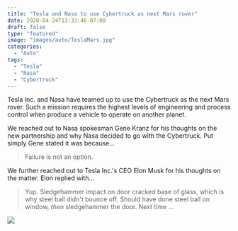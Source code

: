 ```yaml
---
title: "Tesla and Nasa to use Cybertruck as next Mars rover"
date: 2020-04-24T13:33:46-07:00
draft: false
type: "featured"
image: "images/auto/TeslaMars.jpg"
categories: 
  - "Auto"
tags:
  - "Tesla"
  - "Nasa"
  - "Cybertruck"
---
```


Tesla Inc. and Nasa have teamed up to use the Cybertruck as the next Mars rover. Such a mission requires the highest levels of engineering and process control when produce a vehicle to operate on another planet.

We reached out to Nasa spokesman Gene Kranz for his thoughts on the new partnership and why Nasa decided to go with the Cybertruck. Put simply Gene stated it was because...
> Failure is not an option.

We further reached out to Tesla Inc.'s CEO Elon Musk for his thoughts on the matter. Elon replied with...
>Yup. Sledgehammer impact on door cracked base of glass, which is why steel ball didn't bounce off. Should have done steel ball on window, *then* sledgehammer the door. Next time ...

![](../../../images/auto/TeslaMeme.jpg)